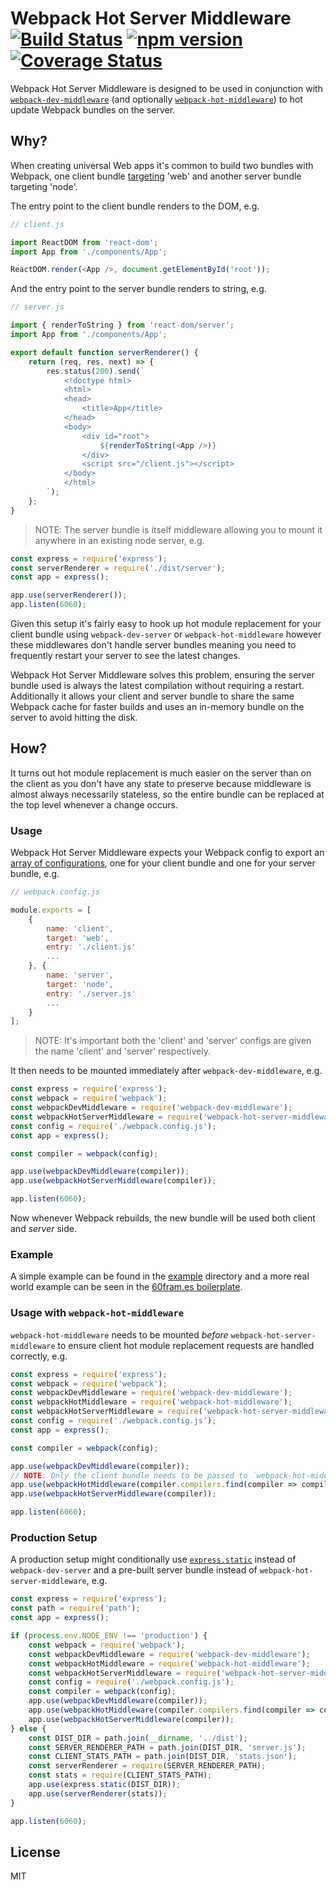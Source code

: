 # Webpack Hot Server Middleware [![Build Status](https://travis-ci.org/60frames/webpack-hot-server-middleware.svg?branch=master)](https://travis-ci.org/60frames/webpack-hot-server-middleware) [![npm version](https://badge.fury.io/js/webpack-hot-server-middleware.svg)](https://badge.fury.io/js/webpack-hot-server-middleware) [![Coverage Status](https://coveralls.io/repos/github/60frames/webpack-hot-server-middleware/badge.svg?branch=master)](https://coveralls.io/github/60frames/webpack-hot-server-middleware?branch=master)

Webpack Hot Server Middleware is designed to be used in conjunction with [`webpack-dev-middleware`](https://github.com/webpack/webpack-dev-middleware/) (and optionally [`webpack-hot-middleware`](https://github.com/glenjamin/webpack-hot-middleware/)) to hot update Webpack bundles on the server.

## Why?

When creating universal Web apps it's common to build two bundles with Webpack, one client bundle [targeting](https://webpack.github.io/docs/configuration.html#target) 'web' and another server bundle targeting 'node'.

The entry point to the client bundle renders to the DOM, e.g.

```js
// client.js

import ReactDOM from 'react-dom';
import App from './components/App';

ReactDOM.render(<App />, document.getElementById('root'));
```

And the entry point to the server bundle renders to string, e.g.

```js
// server.js

import { renderToString } from 'react-dom/server';
import App from './components/App';

export default function serverRenderer() {
    return (req, res, next) => {
        res.status(200).send(`
            <!doctype html>
            <html>
            <head>
                <title>App</title>
            </head>
            <body>
                <div id="root">
                    ${renderToString(<App />)}
                </div>
                <script src="/client.js"></script>
            </body>
            </html>
        `);
    };
}
```

> NOTE: The server bundle is itself middleware allowing you to mount it anywhere in an existing node server, e.g.

```js
const express = require('express');
const serverRenderer = require('./dist/server');
const app = express();

app.use(serverRenderer());
app.listen(6060);
```

Given this setup it's fairly easy to hook up hot module replacement for your client bundle using `webpack-dev-server` or `webpack-hot-middleware` however these middlewares don't handle server bundles meaning you need to frequently restart your server to see the latest changes.

Webpack Hot Server Middleware solves this problem, ensuring the server bundle used is always the latest compilation without requiring a restart. Additionally it allows your client and server bundle to share the same Webpack cache for faster builds and uses an in-memory bundle on the server to avoid hitting the disk.

## How?

It turns out hot module replacement is much easier on the server than on the client as you don't have any state to preserve because middleware is almost always necessarily stateless, so the entire bundle can be replaced at the top level whenever a change occurs.

### Usage

Webpack Hot Server Middleware expects your Webpack config to export an [array of configurations](http://webpack.github.io/docs/configuration.html#multiple-configurations), one for your client bundle and one for your server bundle, e.g.

```js
// webpack.config.js

module.exports = [
    {
        name: 'client',
        target: 'web',
        entry: './client.js'
        ...
    }, {
        name: 'server',
        target: 'node',
        entry: './server.js'
        ...
    }
];
```

> NOTE: It's important both the 'client' and 'server' configs are given the name 'client' and 'server' respectively.

It then needs to be mounted immediately after `webpack-dev-middleware`, e.g.

```js
const express = require('express');
const webpack = require('webpack');
const webpackDevMiddleware = require('webpack-dev-middleware');
const webpackHotServerMiddleware = require('webpack-hot-server-middleware');
const config = require('./webpack.config.js');
const app = express();

const compiler = webpack(config);

app.use(webpackDevMiddleware(compiler));
app.use(webpackHotServerMiddleware(compiler));

app.listen(6060);
```

Now whenever Webpack rebuilds, the new bundle will be used both client and *server* side.

### Example

A simple example can be found in the [example](example) directory and a more real world example can be seen in the [60fram.es boilerplate](https://github.com/60frames/react-boilerplate).

### Usage with `webpack-hot-middleware`

`webpack-hot-middleware` needs to be mounted *before* `webpack-hot-server-middleware` to ensure client hot module replacement requests are handled correctly, e.g.

```js
const express = require('express');
const webpack = require('webpack');
const webpackDevMiddleware = require('webpack-dev-middleware');
const webpackHotMiddleware = require('webpack-hot-middleware');
const webpackHotServerMiddleware = require('webpack-hot-server-middleware');
const config = require('./webpack.config.js');
const app = express();

const compiler = webpack(config);

app.use(webpackDevMiddleware(compiler));
// NOTE: Only the client bundle needs to be passed to `webpack-hot-middleware`.
app.use(webpackHotMiddleware(compiler.compilers.find(compiler => compiler.name === 'client')));
app.use(webpackHotServerMiddleware(compiler));

app.listen(6060);
```

### Production Setup

A production setup might conditionally use [`express.static`](https://expressjs.com/en/starter/static-files.html) instead of `webpack-dev-server` and a pre-built server bundle instead of `webpack-hot-server-middleware`, e.g.

```js
const express = require('express');
const path = require('path');
const app = express();

if (process.env.NODE_ENV !== 'production') {
    const webpack = require('webpack');
    const webpackDevMiddleware = require('webpack-dev-middleware');
    const webpackHotMiddleware = require('webpack-hot-middleware');
    const webpackHotServerMiddleware = require('webpack-hot-server-middleware');
    const config = require('./webpack.config.js');
    const compiler = webpack(config);
    app.use(webpackDevMiddleware(compiler));
    app.use(webpackHotMiddleware(compiler.compilers.find(compiler => compiler.name === 'client')));
    app.use(webpackHotServerMiddleware(compiler));
} else {
    const DIST_DIR = path.join(__dirname, '../dist');
    const SERVER_RENDERER_PATH = path.join(DIST_DIR, 'server.js');
    const CLIENT_STATS_PATH = path.join(DIST_DIR, 'stats.json');
    const serverRenderer = require(SERVER_RENDERER_PATH);
    const stats = require(CLIENT_STATS_PATH);
    app.use(express.static(DIST_DIR));
    app.use(serverRenderer(stats));
}

app.listen(6060);
```

## License

MIT
